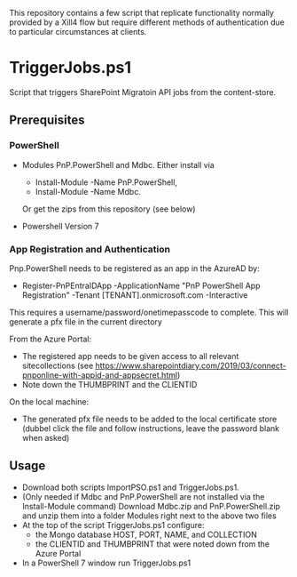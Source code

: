 This repository contains a few script that replicate functionality normally provided by a Xill4 flow but require different methods of authentication due to particular circumstances at clients.

# TriggerJobs.ps1
Script that triggers SharePoint Migratoin API jobs from the content-store.

## Prerequisites
### PowerShell
- Modules PnP.PowerShell and Mdbc. Either install via
  - Install-Module -Name PnP.PowerShell,
  - Install-Module -Name Mdbc.
  
  Or get the zips from this repository (see below)
- Powershell Version 7

### App Registration and Authentication
Pnp.PowerShell needs to be registered as an app in the AzureAD by:
- Register-PnPEntraIDApp -ApplicationName "PnP PowerShell App Registration" -Tenant [TENANT].onmicrosoft.com -Interactive

This requires a username/password/onetimepasscode to complete. This will generate a pfx file in the current directory

From the Azure Portal:
- The registered app needs to be given access to all relevant sitecollections (see https://www.sharepointdiary.com/2019/03/connect-pnponline-with-appid-and-appsecret.html)
- Note down the THUMBPRINT and the CLIENTID

On the local machine:
- The generated pfx file needs to be added to the local certificate store (dubbel click the file and follow instructions, leave the password blank when asked)

## Usage
- Download both scripts ImportPSO.ps1 and TriggerJobs.ps1.
- (Only needed if Mdbc and PnP.PowerShell are not installed via the Install-Module command) Download Mdbc.zip and PnP.PowerShell.zip and unzip them into a folder Modules right next to the above two files
- At the top of the script TriggerJobs.ps1 configure:
  - the Mongo database HOST, PORT, NAME, and COLLECTION
  - the CLIENTID and THUMBPRINT that were noted down from the Azure Portal
- In a PowerShell 7 window run TriggerJobs.ps1

